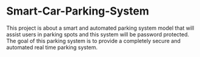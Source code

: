 # Smart-Car-Parking-System
This project is about a smart and automated parking system model that will assist users in parking spots and this system will be password protected. The goal of this parking system is to provide a completely secure and automated real time parking system.
